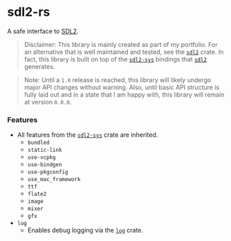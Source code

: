 [SDL2]: https://github.com/libsdl-org/SDL/tree/SDL2
[sdl2]: https://github.com/Rust-SDL2/rust-sdl2
[sdl2-sys]: https://github.com/Rust-SDL2/rust-sdl2/tree/master/sdl2-sys
[log]: https://github.com/rust-lang/log

# sdl2-rs
A safe interface to [SDL2][SDL2].

> Disclaimer: This library is mainly created as part of my portfolio. For an alternative
> that is well maintained and tested, see the [`sdl2`][sdl2] crate. 
> In fact, this library is built on top of the [`sdl2-sys`][sdl2-sys] bindings that
> [`sdl2`][sdl2] generates.

> Note: Until a `1.0` release is reached, this library will likely undergo major API changes
> without warning. Also, until basic API structure is fully laid out and in a state that I
> am happy with, this library will remain at version `0.0.0`.

### Features 
- All features from the [`sdl2-sys`][sdl2-sys] crate are inherited.
  - `bundled`
  - `static-link`
  - `use-vcpkg`
  - `use-bindgen`
  - `use-pkgconfig`
  - `use_mac_framework`
  - `ttf`
  - `flate2`
  - `image`
  - `mixer`
  - `gfx`
- `log`
  - Enables debug logging via the [`log`][log] crate.